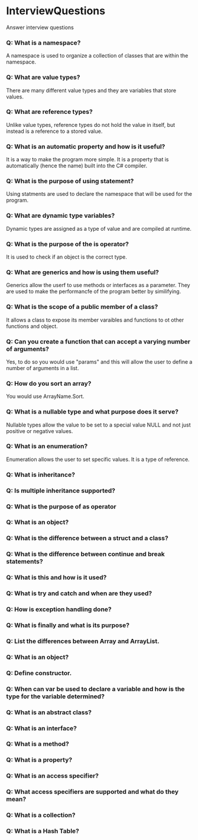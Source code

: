 # InterviewQuestions
Answer interview questions

### Q: What is a namespace?
A namespace is used to organize a collection of classes that are within the namespace. 
### Q: What are value types?
There are many different value types and they are variables that store values.
### Q: What are reference types?
Unlike value types, reference types do not hold the value in itself, but instead is a reference to a stored value. 
### Q: What is an automatic property and how is it useful?
It is a way to make the program more simple. It is a property that is automatically (hence the name) built into the C# compiler.
### Q: What is the purpose of using statement?
Using statments are used to declare the namespace that will be used for the program.
### Q: What are dynamic type variables?
Dynamic types are assigned as a type of value and are compiled at runtime. 
### Q: What is the purpose of the is operator?
It is used to check if an object is the correct type.
### Q: What are generics and how is using them useful?
Generics allow the userf to use methods or interfaces as a parameter. They are used to make the performancfe of the program better by similifying. 
### Q: What is the scope of a public member of a class?
It allows a class to expose its member varaibles and functions to ot other functions and object.
### Q: Can you create a function that can accept a varying number of arguments?
Yes, to do so you would use "params" and this will allow the user to define a number of arguments in a list. 
### Q: How do you sort an array?
You would use ArrayName.Sort.
### Q: What is a nullable type and what purpose does it serve?
Nullable types allow the value to be set to a special value NULL and not just positive or negative values. 
### Q: What is an enumeration?
Enumeration allows the user to set specific values. It is a type of reference. 
### Q: What is inheritance?

### Q: Is multiple inheritance supported?
### Q: What is the purpose of as operator
### Q: What is an object?
### Q: What is the difference between a struct and a class?
### Q: What is the difference between continue and break statements?
### Q: What is this and how is it used?
### Q: What is try and catch and when are they used?
### Q: How is exception handling done?
### Q: What is finally and what is its purpose?
### Q: List the differences between Array and ArrayList.
### Q: What is an object?
### Q: Define constructor.
### Q: When can var be used to declare a variable and how is the type for the variable determined?
### Q: What is an abstract class?
### Q: What is an interface?
### Q: What is a method?
### Q: What is a property?
### Q: What is an access specifier?
### Q: What access specifiers are supported and what do they mean?
### Q: What is a collection?
### Q: What is a Hash Table?
